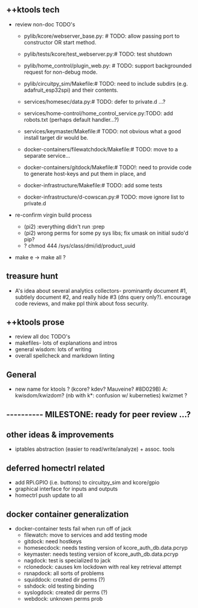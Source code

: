 ## ++ktools tech
   - review non-doc TODO's
     - pylib/kcore/webserver_base.py:    # TODO: allow passing port to constructor OR start method.
     - pylib/tests/kcore/test_webserver.py:# TODO: test shutdown
     - pylib/home_control/plugin_web.py:  # TODO: support backgrounded request for non-debug mode.
     - pylib/circuitpy_sim/Makefile:# TODO: need to include subdirs (e.g. adafruit_esp32spi) and their contents.
     - services/homesec/data.py:# TODO: defer to private.d ...?
     - services/home-control/home_control_service.py:TODO: add robots.txt (perhaps default handler...?)
     - services/keymaster/Makefile:# TODO: not obvious what a good install target dir would be.
     
     - docker-containers/filewatchdock/Makefile:# TODO: move to a separate service...
     - docker-containers/gitdock/Makefile:# TODO!: need to provide code to generate host-keys and put them in place, and
     - docker-infrastructure/Makefile:# TODO: add some tests
     - docker-infrastructure/d-cowscan.py:# TODO: move ignore list to private.d

   - re-confirm virgin build process
     - (pi2) :everything didn't run :prep
     - (pi2) wrong perms for some py sys libs; fix umask on initial sudo'd pip?
     - ? chmod 444 /sys/class/dmi/id/product_uuid
   - make e -> make all ?

## treasure hunt
   - A's idea about several analytics collectors- prominantly document #1,
     subtlely document #2, and really hide #3 (dns query only?).  encourage
     code reviews, and make ppl think about foss security.

## ++ktools prose
   - review all doc TODO's
   - makefiles- lots of explanations and intros
   - general wisdom: lots of writing
   - overall spellcheck and markdown linting

## General
   - new name for ktools ?  (kcore?  kdev?  Mauveine?  #8D029B)
     A: kwisdom/kwizdom?  (nb with k*: confusion w/ kuberneties)
     kwizmet ?

## ---------- MILESTONE: ready for peer review ...?

## other ideas & improvements
   - iptables abstraction (easier to read/write/analyze) + assoc. tools

## deferred homectrl related
   - add RPi.GPIO (i.e. buttons) to circuitpy_sim and kcore/gpio
   - graphical interface for inputs and outputs
   - homectrl push update to all

## docker container generalization
   - docker-container tests fail when run off of jack
     - filewatch: move to services and add testing mode
     - gitdock: need hostkeys
     - homesecdock: needs testing version of kcore_auth_db.data.pcryp
     - keymaster: needs testing version of kcore_auth_db.data.pcryp
     - nagdock: test is specialized to jack
     - rclonedock: causes km lockdown with real key retrieval attempt
     - rsnapdock: all sorts of problems
     - squiddock: created dir perms (?)
     - sshdock: old testing binding
     - syslogdock: created dir perms (?)
     - webdock: unknown perms prob
